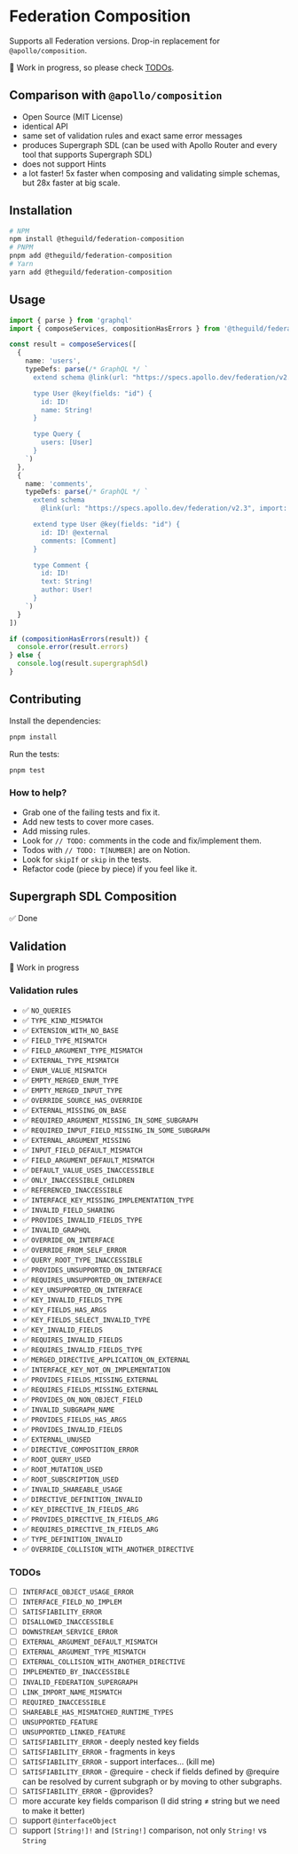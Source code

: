 # Federation Composition

Supports all Federation versions. Drop-in replacement for `@apollo/composition`.

🚧 Work in progress, so please check [TODOs](#todos).

## Comparison with `@apollo/composition`

- Open Source (MIT License)
- identical API
- same set of validation rules and exact same error messages
- produces Supergraph SDL (can be used with Apollo Router and every tool that supports Supergraph
  SDL)
- does not support Hints
- a lot faster! 5x faster when composing and validating simple schemas, but 28x faster at big scale.

## Installation

```bash
# NPM
npm install @theguild/federation-composition
# PNPM
pnpm add @theguild/federation-composition
# Yarn
yarn add @theguild/federation-composition
```

## Usage

```ts
import { parse } from 'graphql'
import { composeServices, compositionHasErrors } from '@theguild/federation-composition'

const result = composeServices([
  {
    name: 'users',
    typeDefs: parse(/* GraphQL */ `
      extend schema @link(url: "https://specs.apollo.dev/federation/v2.3", import: ["@key"])

      type User @key(fields: "id") {
        id: ID!
        name: String!
      }

      type Query {
        users: [User]
      }
    `)
  },
  {
    name: 'comments',
    typeDefs: parse(/* GraphQL */ `
      extend schema
        @link(url: "https://specs.apollo.dev/federation/v2.3", import: ["@key", "@external"])

      extend type User @key(fields: "id") {
        id: ID! @external
        comments: [Comment]
      }

      type Comment {
        id: ID!
        text: String!
        author: User!
      }
    `)
  }
])

if (compositionHasErrors(result)) {
  console.error(result.errors)
} else {
  console.log(result.supergraphSdl)
}
```

## Contributing

Install the dependencies:

```bash
pnpm install
```

Run the tests:

```bash
pnpm test
```

### How to help?

- Grab one of the failing tests and fix it.
- Add new tests to cover more cases.
- Add missing rules.
- Look for `// TODO:` comments in the code and fix/implement them.
- Todos with `// TODO: T[NUMBER]` are on Notion.
- Look for `skipIf` or `skip` in the tests.
- Refactor code (piece by piece) if you feel like it.

## Supergraph SDL Composition

✅ Done

## Validation

🚧 Work in progress

### Validation rules

- ✅ `NO_QUERIES`
- ✅ `TYPE_KIND_MISMATCH`
- ✅ `EXTENSION_WITH_NO_BASE`
- ✅ `FIELD_TYPE_MISMATCH`
- ✅ `FIELD_ARGUMENT_TYPE_MISMATCH`
- ✅ `EXTERNAL_TYPE_MISMATCH`
- ✅ `ENUM_VALUE_MISMATCH`
- ✅ `EMPTY_MERGED_ENUM_TYPE`
- ✅ `EMPTY_MERGED_INPUT_TYPE`
- ✅ `OVERRIDE_SOURCE_HAS_OVERRIDE`
- ✅ `EXTERNAL_MISSING_ON_BASE`
- ✅ `REQUIRED_ARGUMENT_MISSING_IN_SOME_SUBGRAPH`
- ✅ `REQUIRED_INPUT_FIELD_MISSING_IN_SOME_SUBGRAPH`
- ✅ `EXTERNAL_ARGUMENT_MISSING`
- ✅ `INPUT_FIELD_DEFAULT_MISMATCH`
- ✅ `FIELD_ARGUMENT_DEFAULT_MISMATCH`
- ✅ `DEFAULT_VALUE_USES_INACCESSIBLE`
- ✅ `ONLY_INACCESSIBLE_CHILDREN`
- ✅ `REFERENCED_INACCESSIBLE`
- ✅ `INTERFACE_KEY_MISSING_IMPLEMENTATION_TYPE`
- ✅ `INVALID_FIELD_SHARING`
- ✅ `PROVIDES_INVALID_FIELDS_TYPE`
- ✅ `INVALID_GRAPHQL`
- ✅ `OVERRIDE_ON_INTERFACE`
- ✅ `OVERRIDE_FROM_SELF_ERROR`
- ✅ `QUERY_ROOT_TYPE_INACCESSIBLE`
- ✅ `PROVIDES_UNSUPPORTED_ON_INTERFACE`
- ✅ `REQUIRES_UNSUPPORTED_ON_INTERFACE`
- ✅ `KEY_UNSUPPORTED_ON_INTERFACE`
- ✅ `KEY_INVALID_FIELDS_TYPE`
- ✅ `KEY_FIELDS_HAS_ARGS`
- ✅ `KEY_FIELDS_SELECT_INVALID_TYPE`
- ✅ `KEY_INVALID_FIELDS`
- ✅ `REQUIRES_INVALID_FIELDS`
- ✅ `REQUIRES_INVALID_FIELDS_TYPE`
- ✅ `MERGED_DIRECTIVE_APPLICATION_ON_EXTERNAL`
- ✅ `INTERFACE_KEY_NOT_ON_IMPLEMENTATION`
- ✅ `PROVIDES_FIELDS_MISSING_EXTERNAL`
- ✅ `REQUIRES_FIELDS_MISSING_EXTERNAL`
- ✅ `PROVIDES_ON_NON_OBJECT_FIELD`
- ✅ `INVALID_SUBGRAPH_NAME`
- ✅ `PROVIDES_FIELDS_HAS_ARGS`
- ✅ `PROVIDES_INVALID_FIELDS`
- ✅ `EXTERNAL_UNUSED`
- ✅ `DIRECTIVE_COMPOSITION_ERROR`
- ✅ `ROOT_QUERY_USED`
- ✅ `ROOT_MUTATION_USED`
- ✅ `ROOT_SUBSCRIPTION_USED`
- ✅ `INVALID_SHAREABLE_USAGE`
- ✅ `DIRECTIVE_DEFINITION_INVALID`
- ✅ `KEY_DIRECTIVE_IN_FIELDS_ARG`
- ✅ `PROVIDES_DIRECTIVE_IN_FIELDS_ARG`
- ✅ `REQUIRES_DIRECTIVE_IN_FIELDS_ARG`
- ✅ `TYPE_DEFINITION_INVALID`
- ✅ `OVERRIDE_COLLISION_WITH_ANOTHER_DIRECTIVE`

### TODOs

- [ ] `INTERFACE_OBJECT_USAGE_ERROR`
- [ ] `INTERFACE_FIELD_NO_IMPLEM`
- [ ] `SATISFIABILITY_ERROR`
- [ ] `DISALLOWED_INACCESSIBLE`
- [ ] `DOWNSTREAM_SERVICE_ERROR`
- [ ] `EXTERNAL_ARGUMENT_DEFAULT_MISMATCH`
- [ ] `EXTERNAL_ARGUMENT_TYPE_MISMATCH`
- [ ] `EXTERNAL_COLLISION_WITH_ANOTHER_DIRECTIVE`
- [ ] `IMPLEMENTED_BY_INACCESSIBLE`
- [ ] `INVALID_FEDERATION_SUPERGRAPH`
- [ ] `LINK_IMPORT_NAME_MISMATCH`
- [ ] `REQUIRED_INACCESSIBLE`
- [ ] `SHAREABLE_HAS_MISMATCHED_RUNTIME_TYPES`
- [ ] `UNSUPPORTED_FEATURE`
- [ ] `UNSUPPORTED_LINKED_FEATURE`
- [ ] `SATISFIABILITY_ERROR` - deeply nested key fields
- [ ] `SATISFIABILITY_ERROR` - fragments in keys
- [ ] `SATISFIABILITY_ERROR` - support interfaces... (kill me)
- [ ] `SATISFIABILITY_ERROR` - @require - check if fields defined by @require can be resolved by
      current subgraph or by moving to other subgraphs.
- [ ] `SATISFIABILITY_ERROR` - @provides?
- [ ] more accurate key fields comparison (I did string ≠ string but we need to make it better)
- [ ] support `@interfaceObject`
- [ ] support `[String!]!` and `[String!]` comparison, not only `String!` vs `String`
